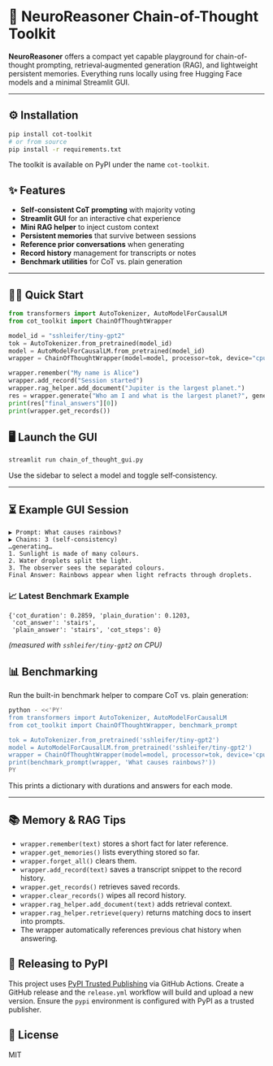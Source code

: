 # 🚀 NeuroReasoner Chain-of-Thought Toolkit

**NeuroReasoner** offers a compact yet capable playground for chain-of-thought prompting, retrieval‑augmented generation (RAG), and lightweight persistent memories. Everything runs locally using free Hugging Face models and a minimal Streamlit GUI.

---

## ⚙️ Installation
```bash
pip install cot-toolkit
# or from source
pip install -r requirements.txt
```
The toolkit is available on PyPI under the name `cot-toolkit`.

## ✨ Features
- **Self‑consistent CoT prompting** with majority voting
- **Streamlit GUI** for an interactive chat experience
- **Mini RAG helper** to inject custom context
- **Persistent memories** that survive between sessions
- **Reference prior conversations** when generating
- **Record history** management for transcripts or notes
- **Benchmark utilities** for CoT vs. plain generation

---

## 👩‍💻 Quick Start
```python
from transformers import AutoTokenizer, AutoModelForCausalLM
from cot_toolkit import ChainOfThoughtWrapper

model_id = "sshleifer/tiny-gpt2"
tok = AutoTokenizer.from_pretrained(model_id)
model = AutoModelForCausalLM.from_pretrained(model_id)
wrapper = ChainOfThoughtWrapper(model=model, processor=tok, device="cpu")

wrapper.remember("My name is Alice")
wrapper.add_record("Session started")
wrapper.rag_helper.add_document("Jupiter is the largest planet.")
res = wrapper.generate("Who am I and what is the largest planet?", generation_params={"max_new_tokens":16})
print(res["final_answers"][0])
print(wrapper.get_records())
```

## 🖥️ Launch the GUI
```bash
streamlit run chain_of_thought_gui.py
```
Use the sidebar to select a model and toggle self‑consistency.

---

## ⏳ Example GUI Session
```
▶ Prompt: What causes rainbows?
▶ Chains: 3 (self-consistency)
…generating…
1. Sunlight is made of many colours.
2. Water droplets split the light.
3. The observer sees the separated colours.
Final Answer: Rainbows appear when light refracts through droplets.
```

### 📈 Latest Benchmark Example
```
{'cot_duration': 0.2859, 'plain_duration': 0.1203,
 'cot_answer': 'stairs',
 'plain_answer': 'stairs', 'cot_steps': 0}
```
*(measured with `sshleifer/tiny-gpt2` on CPU)*

## 📊 Benchmarking
Run the built-in benchmark helper to compare CoT vs. plain generation:
```bash
python - <<'PY'
from transformers import AutoTokenizer, AutoModelForCausalLM
from cot_toolkit import ChainOfThoughtWrapper, benchmark_prompt

tok = AutoTokenizer.from_pretrained('sshleifer/tiny-gpt2')
model = AutoModelForCausalLM.from_pretrained('sshleifer/tiny-gpt2')
wrapper = ChainOfThoughtWrapper(model=model, processor=tok, device='cpu')
print(benchmark_prompt(wrapper, 'What causes rainbows?'))
PY
```
This prints a dictionary with durations and answers for each mode.

---

## 📚 Memory & RAG Tips
- `wrapper.remember(text)` stores a short fact for later reference.
- `wrapper.get_memories()` lists everything stored so far.
- `wrapper.forget_all()` clears them.
- `wrapper.add_record(text)` saves a transcript snippet to the record history.
- `wrapper.get_records()` retrieves saved records.
- `wrapper.clear_records()` wipes all record history.
- `wrapper.rag_helper.add_document(text)` adds retrieval context.
- `wrapper.rag_helper.retrieve(query)` returns matching docs to insert into prompts.
- The wrapper automatically references previous chat history when answering.

## 🚀 Releasing to PyPI
This project uses [PyPI Trusted Publishing](https://docs.pypi.org/trusted-publishers/) via GitHub Actions.
Create a GitHub release and the `release.yml` workflow will build and upload a new version.
Ensure the `pypi` environment is configured with PyPI as a trusted publisher.


## 📜 License
MIT
